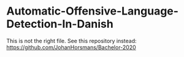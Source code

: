 # Automatic-Offensive-Language-Detection-In-Danish

This is not the right file. See this repository instead: https://github.com/JohanHorsmans/Bachelor-2020
